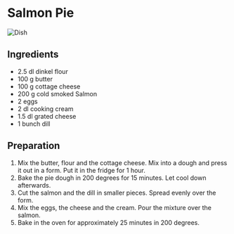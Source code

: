 # Salmon Pie

![Dish](dish.jpg)

## Ingredients

+ 2.5 dl dinkel flour
+ 100 g butter
+ 100 g cottage cheese
+ 200 g cold smoked Salmon
+ 2 eggs
+ 2 dl cooking cream
+ 1.5 dl grated cheese
+ 1 bunch dill

## Preparation

1. Mix the butter, flour and the cottage cheese. Mix into a dough and press it out in a form. Put it in the fridge for 1 hour.
2. Bake the pie dough in 200 degrees for 15 minutes. Let cool down afterwards.
3. Cut the salmon and the dill in smaller pieces. Spread evenly over the form.
4. Mix the eggs, the cheese and the cream. Pour the mixture over the salmon.
5. Bake in the oven for approximately 25 minutes in 200 degrees.
